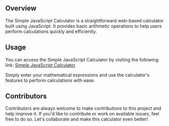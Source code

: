 

## Overview

The Simple JavaScript Calculator is a straightforward web-based calculator built using JavaScript. It provides basic arithmetic operations to help users perform calculations quickly and efficiently.

## Usage

You can access the Simple JavaScript Calculator by visiting the following link: [Simple JavaScript Calculator](https://surajverma2.github.io/Encryptix/)

Simply enter your mathematical expressions and use the calculator's features to perform calculations with ease.

## Contributors

Contributors are always welcome to make contributions to this project and help improve it. If you'd like to contribute or work on available issues, feel free to do so. Let's collaborate and make this calculator even better!
